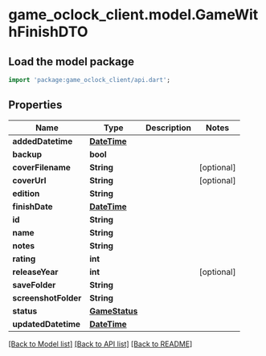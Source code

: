 # game_oclock_client.model.GameWithFinishDTO

## Load the model package
```dart
import 'package:game_oclock_client/api.dart';
```

## Properties
Name | Type | Description | Notes
------------ | ------------- | ------------- | -------------
**addedDatetime** | [**DateTime**](DateTime.md) |  | 
**backup** | **bool** |  | 
**coverFilename** | **String** |  | [optional] 
**coverUrl** | **String** |  | [optional] 
**edition** | **String** |  | 
**finishDate** | [**DateTime**](DateTime.md) |  | 
**id** | **String** |  | 
**name** | **String** |  | 
**notes** | **String** |  | 
**rating** | **int** |  | 
**releaseYear** | **int** |  | [optional] 
**saveFolder** | **String** |  | 
**screenshotFolder** | **String** |  | 
**status** | [**GameStatus**](GameStatus.md) |  | 
**updatedDatetime** | [**DateTime**](DateTime.md) |  | 

[[Back to Model list]](../README.md#documentation-for-models) [[Back to API list]](../README.md#documentation-for-api-endpoints) [[Back to README]](../README.md)


